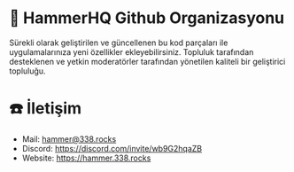 # 🔨 HammerHQ Github Organizasyonu

Sürekli olarak geliştirilen ve güncellenen bu kod parçaları ile uygulamalarınıza yeni özellikler ekleyebilirsiniz. Topluluk tarafından desteklenen ve yetkin moderatörler tarafından yönetilen kaliteli bir geliştirici topluluğu.

# ☎️ İletişim

-   Mail: hammer@338.rocks
-   Discord: https://discord.com/invite/wb9G2hqaZB
-   Website: https://hammer.338.rocks
